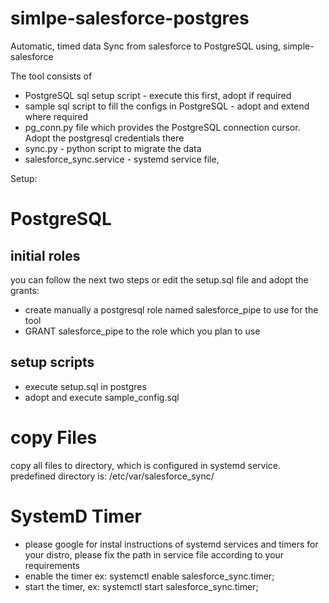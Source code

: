 # simlpe-salesforce-postgres
Automatic, timed data Sync from salesforce to PostgreSQL using, simple-salesforce

The tool consists of
* PostgreSQL sql setup script - execute this first, adopt if required
* sample sql script to fill the configs in PostgreSQL - adopt and extend where required
* pg_conn.py file which provides the PostgreSQL connection cursor. Adopt the postgresql credentials there
* sync.py - python script to migrate the data
* salesforce_sync.service - systemd service file, 

Setup:
# PostgreSQL

## initial roles

you can follow the next two steps or edit the setup.sql file and adopt the grants:

* create manually a postgresql role named salesforce_pipe to use for the tool
* GRANT salesforce_pipe to the role which you plan to use

## setup scripts
* execute setup.sql in postgres
* adopt and execute sample_config.sql

# copy Files

copy all files to directory, which is configured in systemd service. predefined directory is: /etc/var/salesforce_sync/

# SystemD Timer

* please google for instal instructions of systemd services and timers for your distro, please fix the path in service file according to your requirements
* enable the timer ex: systemctl enable salesforce_sync.timer;
* start the timer, ex: systemctl start salesforce_sync.timer;
